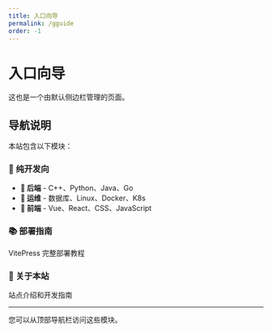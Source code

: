 ```yaml
---
title: 入口向导
permalink: /gguide
order: -1
---
```


# 入口向导

这也是一个由默认侧边栏管理的页面。

## 导航说明

本站包含以下模块：

### 🔧 纯开发向
- **💾 后端** - C++、Python、Java、Go
- **🚀 运维** - 数据库、Linux、Docker、K8s
- **🎨 前端** - Vue、React、CSS、JavaScript

### 📚 部署指南
VitePress 完整部署教程

### 📖 关于本站
站点介绍和开发指南

---

您可以从顶部导航栏访问这些模块。

